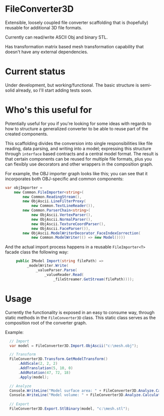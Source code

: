 # FileConverter3D

Extensible, loosely coupled file converter scaffolding that is (hopefully) reusable for additional 3D file formats.

Currently can read/write ASCII Obj and binary STL.

Has transformation matrix based mesh transformation capability that doesn't have any external dependencies.

# Current status

Under development, but working/functional. The basic structure is semi-solid already, so I'll start adding tests soon.

# Who's this useful for

Potentially useful for you if you're looking for some ideas with regards to how to structure a generalized converter to be able to reuse part of the created components.

This scaffolding divides the conversion into single responsibilities like file reading, data parsing, and writing into a model; expressing this structure through `interface` based contracts and a central model format. The result is that certain components can be reused for multiple file formats, plus you can flexibly use decorators and other wrappers in the composition graph. 

For example, the OBJ importer graph looks like this; you can see that it incorporates both OBJ-specific and common components:

```csharp
var objImporter =
    new Common.FileImporter<string>(
        new Common.ReadingStream(),
        new ObjAscii.LineFilterProxy(
            new Common.TextLineReader()),
        new Common.ParserChain<string>(
            new ObjAscii.VertexParser(),
            new ObjAscii.NormalParser(),
            new ObjAscii.TextureCoordParser(),
            new ObjAscii.FaceParser()),
        new ObjAscii.ModelWriterDecorator_FaceIndexCorrection(
            new Common.ModelWriter(() => new Model())))
```

And the actual import process happens in a reusable `FileImporter<T>` facade class the following way:

```csharp
     public IModel Import(string filePath) => 
          _modelWriter.Write(
              _valueParser.Parse(
                  _valueReader.Read(
                      _fileStreamer.GetStream(filePath))));
```

# Usage

Currently the functionality is exposed in an easy to consume way, through static methods in the `FileConverter3D` class. This static class serves as the composition root of the converter graph.

Example:

```csharp
  // Import
  var model = FileConverter3D.Import.ObjAscii("c:\mesh.obj");

  // Transform
  FileConverter3D.Transform.GetModelTransform()
      .AddScale(2, 2, 2)
      .AddTranslation(5, 10, 0)
      .AddRotation(47, 72, 18)
      .Apply(model);

  // Analyze
  Console.WriteLine("Model surface area: " + FileConverter3D.Analyze.CalculateSurfaceArea(model));
  Console.WriteLine("Model volume: " + FileConverter3D.Analyze.CalculateVolume(model));
  
  // Export
  FileConverter3D.Export.StlBinary(model, "c:\mesh.stl");
```
